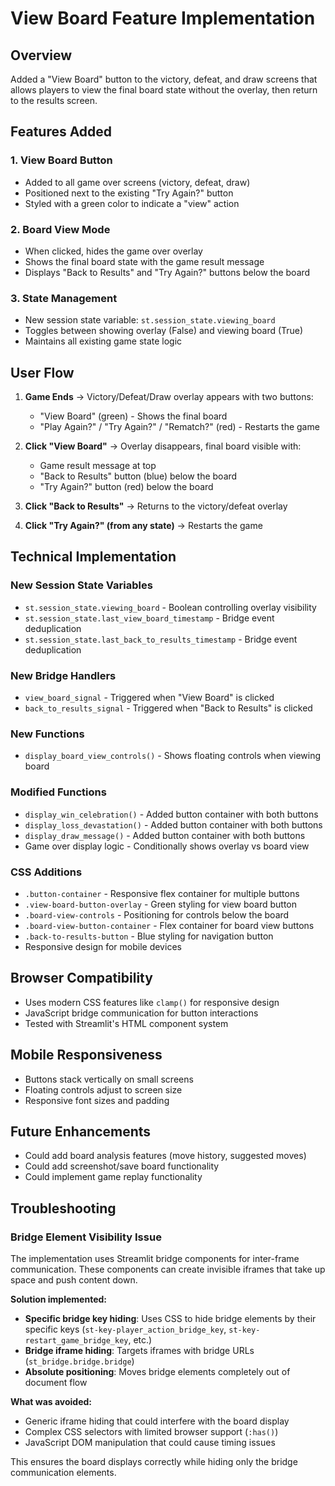 # View Board Feature Implementation

## Overview
Added a "View Board" button to the victory, defeat, and draw screens that allows players to view the final board state without the overlay, then return to the results screen.

## Features Added

### 1. **View Board Button**
- Added to all game over screens (victory, defeat, draw)
- Positioned next to the existing "Try Again?" button
- Styled with a green color to indicate a "view" action

### 2. **Board View Mode**
- When clicked, hides the game over overlay
- Shows the final board state with the game result message
- Displays "Back to Results" and "Try Again?" buttons below the board

### 3. **State Management**
- New session state variable: `st.session_state.viewing_board`
- Toggles between showing overlay (False) and viewing board (True)
- Maintains all existing game state logic

## User Flow

1. **Game Ends** → Victory/Defeat/Draw overlay appears with two buttons:
   - "View Board" (green) - Shows the final board
   - "Play Again?" / "Try Again?" / "Rematch?" (red) - Restarts the game

2. **Click "View Board"** → Overlay disappears, final board visible with:
   - Game result message at top
   - "Back to Results" button (blue) below the board
   - "Try Again?" button (red) below the board

3. **Click "Back to Results"** → Returns to the victory/defeat overlay

4. **Click "Try Again?" (from any state)** → Restarts the game

## Technical Implementation

### New Session State Variables
- `st.session_state.viewing_board` - Boolean controlling overlay visibility
- `st.session_state.last_view_board_timestamp` - Bridge event deduplication
- `st.session_state.last_back_to_results_timestamp` - Bridge event deduplication

### New Bridge Handlers
- `view_board_signal` - Triggered when "View Board" is clicked
- `back_to_results_signal` - Triggered when "Back to Results" is clicked

### New Functions
- `display_board_view_controls()` - Shows floating controls when viewing board

### Modified Functions
- `display_win_celebration()` - Added button container with both buttons
- `display_loss_devastation()` - Added button container with both buttons  
- `display_draw_message()` - Added button container with both buttons
- Game over display logic - Conditionally shows overlay vs board view

### CSS Additions
- `.button-container` - Responsive flex container for multiple buttons
- `.view-board-button-overlay` - Green styling for view board button
- `.board-view-controls` - Positioning for controls below the board
- `.board-view-button-container` - Flex container for board view buttons
- `.back-to-results-button` - Blue styling for navigation button
- Responsive design for mobile devices

## Browser Compatibility
- Uses modern CSS features like `clamp()` for responsive design
- JavaScript bridge communication for button interactions
- Tested with Streamlit's HTML component system

## Mobile Responsiveness
- Buttons stack vertically on small screens
- Floating controls adjust to screen size
- Responsive font sizes and padding

## Future Enhancements
- Could add board analysis features (move history, suggested moves)
- Could add screenshot/save board functionality
- Could implement game replay functionality

## Troubleshooting

### Bridge Element Visibility Issue
The implementation uses Streamlit bridge components for inter-frame communication. These components can create invisible iframes that take up space and push content down. 

**Solution implemented:**
- **Specific bridge key hiding**: Uses CSS to hide bridge elements by their specific keys (`st-key-player_action_bridge_key`, `st-key-restart_game_bridge_key`, etc.)
- **Bridge iframe hiding**: Targets iframes with bridge URLs (`st_bridge.bridge.bridge`) 
- **Absolute positioning**: Moves bridge elements completely out of document flow

**What was avoided:**
- Generic iframe hiding that could interfere with the board display
- Complex CSS selectors with limited browser support (`:has()`)
- JavaScript DOM manipulation that could cause timing issues

This ensures the board displays correctly while hiding only the bridge communication elements. 